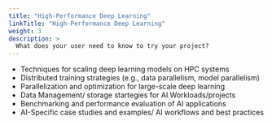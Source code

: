 ```yaml
---
title: "High-Performance Deep Learning"
linkTitle: "High-Performance Deep Learning"
weight: 3
description: >
  What does your user need to know to try your project?
---
```




* Techniques for scaling deep learning models on HPC systems
* Distributed training strategies (e.g., data parallelism, model parallelism)
* Parallelization and optimization for large-scale deep learning
* Data Management/ storage startegies for AI Workloads/projects
* Benchmarking and performance evaluation of AI applications
* AI-Specific case studies and examples/ AI workflows and best practices